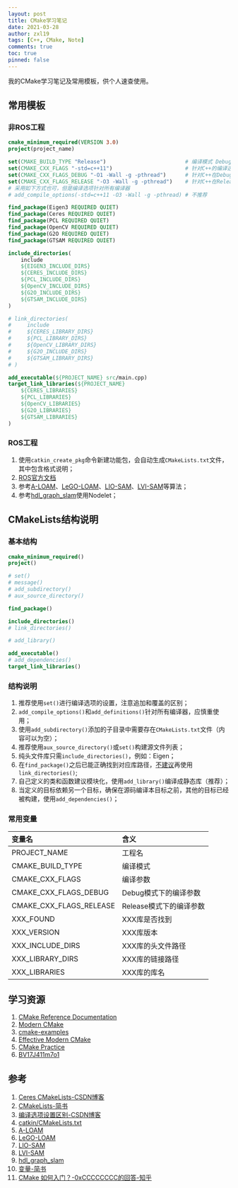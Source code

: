 ```yaml
---
layout: post
title: CMake学习笔记
date: 2021-03-28
author: zxl19
tags: [C++, CMake, Note]
comments: true
toc: true
pinned: false
---
```


我的CMake学习笔记及常用模板，供个人速查使用。

<!-- more -->

## 常用模板

### 非ROS工程

```cmake
cmake_minimum_required(VERSION 3.0)
project(project_name)

set(CMAKE_BUILD_TYPE "Release")                         # 编译模式 Debug/Release
set(CMAKE_CXX_FLAGS "-std=c++11")                       # 针对C++的编译选项
set(CMAKE_CXX_FLAGS_DEBUG "-O1 -Wall -g -pthread")      # 针对C++在Debug模式下的编译选项
set(CMAKE_CXX_FLAGS_RELEASE "-O3 -Wall -g -pthread")    # 针对C++在Release模式下的编译选项
# 采用如下方式也可，但是编译选项针对所有编译器
# add_compile_options(-std=c++11 -O3 -Wall -g -pthread) # 不推荐

find_package(Eigen3 REQUIRED QUIET)
find_package(Ceres REQUIRED QUIET)
find_package(PCL REQUIRED QUIET)
find_package(OpenCV REQUIRED QUIET)
find_package(G2O REQUIRED QUIET)
find_package(GTSAM REQUIRED QUIET)

include_directories(
    include
    ${EIGEN3_INCLUDE_DIRS}
    ${CERES_INCLUDE_DIRS}
    ${PCL_INCLUDE_DIRS}
    ${OpenCV_INCLUDE_DIRS}
    ${G2O_INCLUDE_DIRS}
    ${GTSAM_INCLUDE_DIRS}
)

# link_directories(
#     include
#     ${CERES_LIBRARY_DIRS}
#     ${PCL_LIBRARY_DIRS}
#     ${OpenCV_LIBRARY_DIRS}
#     ${G2O_INCLUDE_DIRS}
#     ${GTSAM_LIBRARY_DIRS}
# )

add_executable(${PROJECT_NAME} src/main.cpp)
target_link_libraries(${PROJECT_NAME}
    ${CERES_LIBRARIES}
    ${PCL_LIBRARIES}
    ${OpenCV_LIBRARIES}
    ${G2O_LIBRARIES}
    ${GTSAM_LIBRARIES}
)
```

### ROS工程

1. 使用`catkin_create_pkg`命令新建功能包，会自动生成`CMakeLists.txt`文件，其中包含格式说明；
2. [ROS官方文档](http://wiki.ros.org/catkin/CMakeLists.txt)
3. 参考[A-LOAM](https://github.com/HKUST-Aerial-Robotics/A-LOAM)、[LeGO-LOAM](https://github.com/RobustFieldAutonomyLab/LeGO-LOAM)、[LIO-SAM](https://github.com/TixiaoShan/LIO-SAM)、[LVI-SAM](https://github.com/TixiaoShan/LVI-SAM)等算法；
4. 参考[hdl_graph_slam](https://github.com/koide3/hdl_graph_slam)使用Nodelet；

## CMakeLists结构说明

### 基本结构

```cmake
cmake_minimum_required()
project()

# set()
# message()
# add_subdirectory()
# aux_source_directory()

find_package()

include_directories()
# link_directories()

# add_library()

add_executable()
# add_dependencies()
target_link_libraries()
```

### 结构说明

1. 推荐使用`set()`进行编译选项的设置，注意追加和覆盖的区别；
2. `add_compile_options()`和`add_definitions()`针对所有编译器，应慎重使用；
3. 使用`add_subdirectory()`添加的子目录中需要存在`CMakeLists.txt`文件（内容可以为空）；
4. 推荐使用`aux_source_directory()`或`set()`构建源文件列表；
5. 纯头文件库只需`include_directories()`，例如：Eigen；
6. 在`find_package()`之后已能正确找到对应库路径，[不建议](http://wiki.ros.org/catkin/CMakeLists.txt)再使用`link_directories()`;
7. 自己定义的类和函数建议模块化，使用`add_library()`编译成静态库（推荐）；
8. 当定义的目标依赖另一个目标，确保在源码编译本目标之前，其他的目标已经被构建，使用`add_dependencies()`；

### 常用变量

| 变量名 | 含义 |
| :------ | :------|
| PROJECT_NAME | 工程名 |
| CMAKE_BUILD_TYPE | 编译模式 |
| CMAKE_CXX_FLAGS | 编译参数 |
| CMAKE_CXX_FLAGS_DEBUG | Debug模式下的编译参数 |
| CMAKE_CXX_FLAGS_RELEASE | Release模式下的编译参数 |
| XXX_FOUND | XXX库是否找到 |
| XXX_VERSION | XXX库版本 |
| XXX_INCLUDE_DIRS | XXX库的头文件路径 |
| XXX_LIBRARY_DIRS | XXX库的链接路径 |
| XXX_LIBRARIES | XXX库的库名 |

## 学习资源

1. [CMake Reference Documentation](https://cmake.org/cmake/help/latest/index.html)
2. [Modern CMake](http://cliutils.gitlab.io/modern-cmake/)
3. [cmake-examples](https://github.com/ttroy50/cmake-examples)
4. [Effective Modern CMake](https://gist.github.com/mbinna/c61dbb39bca0e4fb7d1f73b0d66a4fd1)
5. [CMake Practice](http://file.ncnynl.com/ros/CMake%20Practice.pdf)
6. [BV17J411m7o1](https://www.bilibili.com/video/BV17J411m7o1)

## 参考

1. [Ceres CMakeLists-CSDN博客](https://blog.csdn.net/sinat_28752257/article/details/82758546)
2. [CMakeLists-简书](https://www.jianshu.com/p/95c744a5c6f1)
3. [编译选项设置区别-CSDN博客](https://blog.csdn.net/10km/article/details/51731959)
4. [catkin/CMakeLists.txt](http://wiki.ros.org/catkin/CMakeLists.txt)
5. [A-LOAM](https://github.com/HKUST-Aerial-Robotics/A-LOAM)
6. [LeGO-LOAM](https://github.com/RobustFieldAutonomyLab/LeGO-LOAM)
7. [LIO-SAM](https://github.com/TixiaoShan/LIO-SAM)
8. [LVI-SAM](https://github.com/TixiaoShan/LVI-SAM)
9. [hdl_graph_slam](https://github.com/koide3/hdl_graph_slam)
10. [变量-简书](https://www.jianshu.com/p/1827cd86d576)
11. [CMake 如何入门？-0xCCCCCCCC的回答-知乎](https://www.zhihu.com/question/58949190/answer/999701073)

